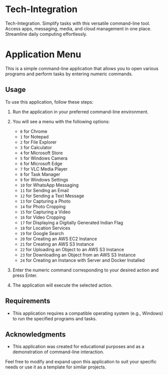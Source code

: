 # Tech-Integration
Tech-Integration. Simplify tasks with this versatile command-line tool. Access apps, messaging, media, and cloud management in one place. Streamline daily computing effortlessly.
# Application Menu

This is a simple command-line application that allows you to open various programs and perform tasks by entering numeric commands.

## Usage

To use this application, follow these steps:

1. Run the application in your preferred command-line environment.

2. You will see a menu with the following options:

    - `0` for Chrome
    - `1` for Notepad
    - `2` for File Explorer
    - `3` for Calculator
    - `4` for Microsoft Store
    - `5` for Windows Camera
    - `6` for Microsoft Edge
    - `7` for VLC Media Player
    - `8` for Task Manager
    - `9` for Windows Settings
    - `10` for WhatsApp Messaging
    - `11` for Sending an Email
    - `12` for Sending a Text Message
    - `13` for Capturing a Photo
    - `14` for Photo Cropping
    - `15` for Capturing a Video
    - `16` for Video Cropping
    - `17` for Displaying a Digitally Generated Indian Flag
    - `18` for Location Services
    - `19` for Google Search
    - `20` for Creating an AWS EC2 Instance
    - `21` for Creating an AWS S3 Instance
    - `22` for Uploading an Object to an AWS S3 Instance
    - `23` for Downloading an Object from an AWS S3 Instance
    - `24` for Creating an Instance with Server and Docker Installed

3. Enter the numeric command corresponding to your desired action and press Enter.

4. The application will execute the selected action.

## Requirements

- This application requires a compatible operating system (e.g., Windows) to run the specified programs and tasks.


## Acknowledgments

- This application was created for educational purposes and as a demonstration of command-line interaction.

Feel free to modify and expand upon this application to suit your specific needs or use it as a template for similar projects.
